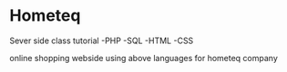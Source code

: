 # Hometeq
Sever side class tutorial 
-PHP
-SQL
-HTML
-CSS

online shopping webside using above languages for hometeq company

